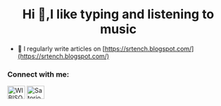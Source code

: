 <h1 align="center">Hi 👋,I like typing and listening to music</h1>

- 📝 I regularly write articles on [https://srtench.blogspot.com/](https://srtench.blogspot.com/)

<h3 align="left">Connect with me:</h3>
<p align="left">
<a href="https://www.facebook.com/profile.php?id=100008205798841" target="blank"><img align="center" src="https://raw.githubusercontent.com/rahuldkjain/github-profile-readme-generator/master/src/images/icons/Social/facebook.svg" alt="WIBISONO" height="30" width="40" /></a>
<a href="https://discord.gg/Satorio#5660" target="blank"><img align="center" src="https://raw.githubusercontent.com/rahuldkjain/github-profile-readme-generator/master/src/images/icons/Social/discord.svg" alt="Satorio#5660" height="30" width="40" /></a>
</p>

